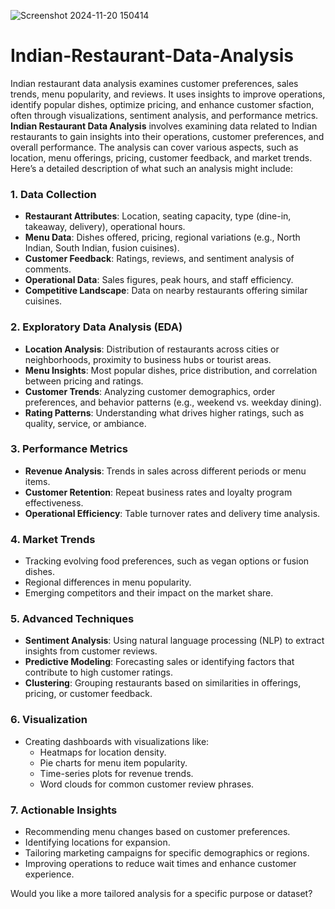 ![Screenshot 2024-11-20 150414](https://github.com/user-attachments/assets/07c293b4-c714-456f-8d0d-f2c2f8d96fda)
# Indian-Restaurant-Data-Analysis
Indian restaurant data analysis examines customer preferences, sales trends, menu popularity, and reviews. It uses insights to improve operations, identify popular dishes, optimize pricing, and enhance customer
sfaction, often through visualizations, sentiment analysis, and performance metrics.
**Indian Restaurant Data Analysis** involves examining data related to Indian restaurants to gain insights into their operations, customer preferences, and overall performance. The analysis can cover various aspects, such as location, menu offerings, pricing, customer feedback, and market trends. Here’s a detailed description of what such an analysis might include:

### 1. **Data Collection**
   - **Restaurant Attributes**: Location, seating capacity, type (dine-in, takeaway, delivery), operational hours.
   - **Menu Data**: Dishes offered, pricing, regional variations (e.g., North Indian, South Indian, fusion cuisines).
   - **Customer Feedback**: Ratings, reviews, and sentiment analysis of comments.
   - **Operational Data**: Sales figures, peak hours, and staff efficiency.
   - **Competitive Landscape**: Data on nearby restaurants offering similar cuisines.

### 2. **Exploratory Data Analysis (EDA)**
   - **Location Analysis**: Distribution of restaurants across cities or neighborhoods, proximity to business hubs or tourist areas.
   - **Menu Insights**: Most popular dishes, price distribution, and correlation between pricing and ratings.
   - **Customer Trends**: Analyzing customer demographics, order preferences, and behavior patterns (e.g., weekend vs. weekday dining).
   - **Rating Patterns**: Understanding what drives higher ratings, such as quality, service, or ambiance.

### 3. **Performance Metrics**
   - **Revenue Analysis**: Trends in sales across different periods or menu items.
   - **Customer Retention**: Repeat business rates and loyalty program effectiveness.
   - **Operational Efficiency**: Table turnover rates and delivery time analysis.

### 4. **Market Trends**
   - Tracking evolving food preferences, such as vegan options or fusion dishes.
   - Regional differences in menu popularity.
   - Emerging competitors and their impact on the market share.

### 5. **Advanced Techniques**
   - **Sentiment Analysis**: Using natural language processing (NLP) to extract insights from customer reviews.
   - **Predictive Modeling**: Forecasting sales or identifying factors that contribute to high customer ratings.
   - **Clustering**: Grouping restaurants based on similarities in offerings, pricing, or customer feedback.

### 6. **Visualization**
   - Creating dashboards with visualizations like:
     - Heatmaps for location density.
     - Pie charts for menu item popularity.
     - Time-series plots for revenue trends.
     - Word clouds for common customer review phrases.

### 7. **Actionable Insights**
   - Recommending menu changes based on customer preferences.
   - Identifying locations for expansion.
   - Tailoring marketing campaigns for specific demographics or regions.
   - Improving operations to reduce wait times and enhance customer experience.

Would you like a more tailored analysis for a specific purpose or dataset?
